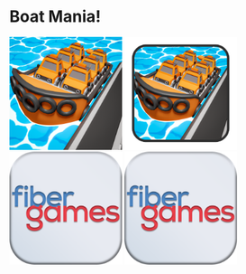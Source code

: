 # Boat Mania!

<p float="left">
	<img src="Assets/_Main/Art/Textures/Icon/Boat_Mania!_icon.png" width="200">
	<img src="Assets/_Main/Art/Textures/Icon/Boat_Mania!_Loadingicon.png" width="200">
	<img src="Assets/_Main/Art/2D/Icons/000.png" width="200">
	<img src="Assets/_Main/Art/2D/Icons/000.png" width="200">
</p>
